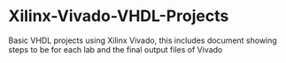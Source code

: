 # Xilinx-Vivado-VHDL-Projects
Basic VHDL projects using Xilinx Vivado, this includes document showing steps to be for each lab and the final output files of Vivado
